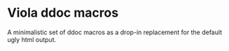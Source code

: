 Viola ddoc macros
=================

A minimalistic set of ddoc macros as a drop-in replacement for the default ugly
html output.
